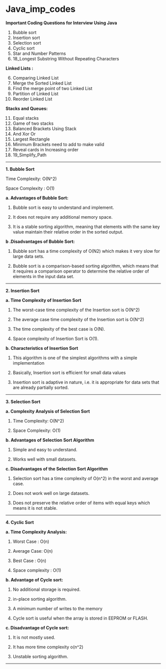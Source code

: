 # Java_imp_codes

**Important Coding Questions for Interview Using Java**

1. Bubble sort
2. Insertion sort
3. Selection sort
4. Cyclic sort
5. Star and Number Patterns
6. 18_Longest Substring Without Repeating Characters  

**Linked Lists :**

6. Comparing Linked List
7. Merge the Sorted Linked List
8. Find the merge point of two Linked List
9. Partition of Linked List
10. Reorder Linked List

**Stacks and Queues:**

11. Equal stacks
12. Game of two stacks
13. Balanced Brackets Using Stack
14. And Xor Or
15. Largest Rectangle 
16. Minimum Brackets need to add to make valid
17. Reveal cards in Increasing order
18. 19_Simplify_Path 


________________________________________________________________________________________________
**1. Bubble Sort**

Time Complexity: O(N^2)

Space Complexity : O(1)

**a. Advantages of Bubble Sort:**

1. Bubble sort is easy to understand and implement.

2. It does not require any additional memory space.

3. It is a stable sorting algorithm, meaning that elements with the same key value maintain their relative order in the sorted output.

**b .Disadvantages of Bubble Sort:**

1. Bubble sort has a time complexity of O(N2) which makes it very slow for large data sets.

2. Bubble sort is a comparison-based sorting algorithm, which means that it requires a comparison operator to determine the relative order of elements in the input data set. 
_______________________________________________________________________________________________________

**2. Insertion Sort**

**a. Time Complexity of Insertion Sort**

1. The worst-case time complexity of the Insertion sort is O(N^2)

2. The average case time complexity of the Insertion sort is O(N^2)

3. The time complexity of the best case is O(N).

4. Space complexity of Insertion Sort is O(1).

**b. Characteristics of Insertion Sort**

1. This algorithm is one of the simplest algorithms with a simple implementation

2. Basically, Insertion sort is efficient for small data values

3. Insertion sort is adaptive in nature, i.e. it is appropriate for data sets that are already partially sorted.

_________________________________________________

**3. Selection Sort**

**a. Complexity Analysis of Selection Sort**

1. Time Complexity:  O(N^2) 

2. Space Complexity: O(1)

**b. Advantages of Selection Sort Algorithm**

1. Simple and easy to understand.

2. Works well with small datasets.

**c. Disadvantages of the Selection Sort Algorithm**

1. Selection sort has a time complexity of O(n^2) in the worst and average case.

2. Does not work well on large datasets.

3. Does not preserve the relative order of items with equal keys which means it is not stable.

______________________________________________

**4. Cyclic Sort**

**a. Time Complexity Analysis:**

1. Worst Case : O(n) 

2. Average Case: O(n) 

3. Best Case : O(n)

4. Space complexity : O(1)

**b. Advantage of Cycle sort:**

1. No additional storage is required.

2. in-place sorting algorithm.

3. A minimum number of writes to the memory

4. Cycle sort is useful when the array is stored in EEPROM or FLASH. 

**c. Disadvantage  of Cycle sort:**

1. It is not mostly used.

2. It has more time complexity o(n^2)

3. Unstable sorting algorithm.

_______________________________________________________________
